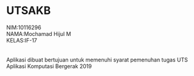 # UTSAKB

NIM:10116296<br>
NAMA:Mochamad Hijul M<br>
KELAS:IF-17<br>
<br><br>
Aplikasi dibuat bertujuan untuk memenuhi syarat pemenuhan tugas UTS Aplikasi Komputasi Bergerak 2019
